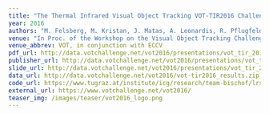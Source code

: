```yaml
---
title: "The Thermal Infrared Visual Object Tracking VOT-TIR2016 Challenge Results"
year: 2016
authors: "M. Felsberg, M. Kristan, J. Matas, A. Leonardis, R. Pflugfelder, G. H&auml;ger, <i>et al.</i>"
venue: "In Proc. of the Workshop on the Visual Object Tracking Challenge"
venue_abbrev: VOT, in conjunction with ECCV
pdf_url: http://data.votchallenge.net/vot2016/presentations/vot_tir_2016_paper.pdf
publisher_url: http://data.votchallenge.net/vot2016/presentations/vot_tir_2016_paper.pdf
slide_url: http://data.votchallenge.net/vot2016/presentations/vot_tir_2016_presentation.pdf
data_url: http://data.votchallenge.net/vot2016/vot-tir2016_results.zip
code_url: https://www.tugraz.at/institute/icg/research/team-bischof/lrs/downloads/dat/
external_url: https://www.votchallenge.net/vot2016/
teaser_img: /images/teaser/vot2016_logo.png
---
```

